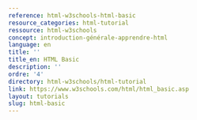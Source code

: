 ```yaml
---
reference: html-w3schools-html-basic
resource_categories: html-tutorial
ressource: html-w3schools
concept: introduction-générale-apprendre-html
language: en
title: ''
title_en: HTML Basic
description: ''
ordre: '4'
directory: html-w3schools/html-tutorial
link: https://www.w3schools.com/html/html_basic.asp
layout: tutorials
slug: html-basic
---
```

